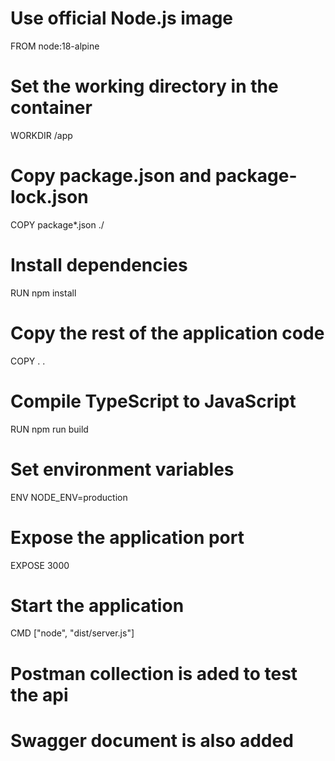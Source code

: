 # Use official Node.js image
FROM node:18-alpine

# Set the working directory in the container
WORKDIR /app

# Copy package.json and package-lock.json
COPY package*.json ./

# Install dependencies
RUN npm install

# Copy the rest of the application code
COPY . .

# Compile TypeScript to JavaScript
RUN npm run build

# Set environment variables
ENV NODE_ENV=production

# Expose the application port
EXPOSE 3000

# Start the application
CMD ["node", "dist/server.js"]


# Postman collection is aded to test the api
# Swagger document is also added
